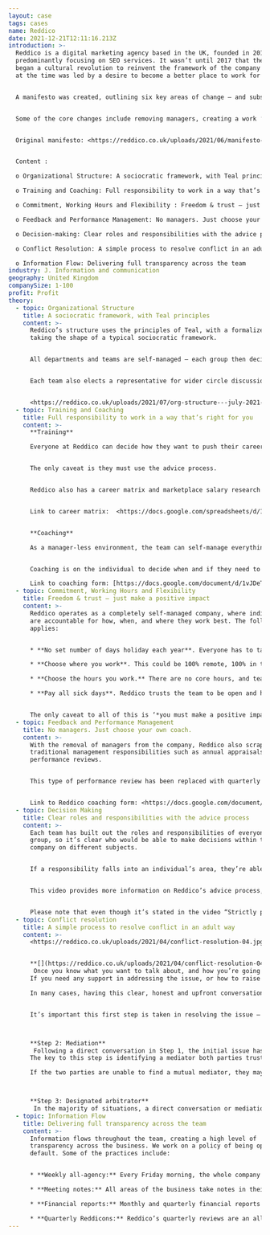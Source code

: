 ```yaml
---
layout: case
tags: cases
name: Reddico
date: 2021-12-21T12:11:16.213Z
introduction: >-
  Reddico is a digital marketing agency based in the UK, founded in 2012 and
  predominantly focusing on SEO services. It wasn’t until 2017 that the business
  began a cultural revolution to reinvent the framework of the company – which
  at the time was led by a desire to become a better place to work for everyone.


  A manifesto was created, outlining six key areas of change – and subsequently rolled out over a 9-month period in 2018. Although unknowingly, Reddico had already started to incorporate some of the key elements of Teal and has since continued to build and expand on a company culture that puts trust, freedom, and responsibility at the heart of everything. 


  Some of the core changes include removing managers, creating a work ‘anywhere, anytime, anyway you want’ policy, and stripping back traditional processes such as budgets and annual appraisals. 


  Original manifesto: <https://reddico.co.uk/uploads/2021/06/manifesto-2021-1.pdf>


  Content :

  o	Organizational Structure: A sociocratic framework, with Teal principles

  o	Training and Coaching: Full responsibility to work in a way that’s right for you

  o	Commitment, Working Hours and Flexibility : Freedom & trust – just make a positive impact

  o	Feedback and Performance Management: No managers. Just choose your own coach.

  o	Decision-making: Clear roles and responsibilities with the advice process

  o	Conflict Resolution: A simple process to resolve conflict in an adult way

  o	Information Flow: Delivering full transparency across the team
industry: J. Information and communication
geography: United Kingdom
companySize: 1-100
profit: Profit
theory:
  - topic: Organizational Structure
    title: A sociocratic framework, with Teal principles
    content: >-
      Reddico’s structure uses the principles of Teal, with a formalized model
      taking the shape of a typical sociocratic framework. 


      All departments and teams are self-managed – each group then decides how it will operate (how often meetings will be, how information will be shared, who will be part of that group etc.). Information from team meetings is distributed to the whole company (radical transparency), with the majority of the team working on the current 90-days. 


      Each team also elects a representative for wider circle discussions (for instance, Operations). Information is then able to flow throughout the organization. 


      <https://reddico.co.uk/uploads/2021/07/org-structure---july-2021-jpeg-2.jpg>
  - topic: Training and Coaching
    title: Full responsibility to work in a way that’s right for you
    content: >-
      **Training**

      Everyone at Reddico can decide how they want to push their career forward. There is no fixed training budget, meaning the team can spend what they need to enhance their skills and expertise. 


      The only caveat is they must use the advice process. 


      Reddico also has a career matrix and marketplace salary research available for most departments. The career matrix highlights the skills, experience, and knowledge needed from an entry role through to senior positions in the company. The team self-manage their matrix, again using the advice process if they want to complete a section. 


      Link to career matrix:  <https://docs.google.com/spreadsheets/d/1xuhG-dGhgSuzZAGKXLXqsr8r7u3ajBALilDoxoVxVNc/edit#gid=1034081211>


      **Coaching**

      As a manager-less environment, the team can self-manage everything. However, to promote reflection and progression, a coaching set-up has been created. The team is able to choose their own coach (from those who’ve put themselves forward) and schedule sessions to discuss anything that‘s on their mind, or any challenges they’re facing. 


      Coaching is on the individual to decide when and if they need to book a session – as with everything else, it’s completely self-managed. The only two requirements are that an individual choose someone from OUTSIDE their department, and there’s the minimum of a quarterly coaching session (inspired by Happy’s process). 

      Link to coaching form: [https://docs.google.com/document/d/1vJDeT9yKed3ZhMjbsT0NYOyrPbzNMekveD07jM8e6uc/edit?usp=sharing ](https://docs.google.com/document/d/1vJDeT9yKed3ZhMjbsT0NYOyrPbzNMekveD07jM8e6uc/edit?usp=sharing)
  - topic: Commitment, Working Hours and Flexibility
    title: Freedom & trust – just make a positive impact
    content: >-
      Reddico operates as a completely self-managed company, where individuals
      are accountable for how, when, and where they work best. The following
      applies:


      * **No set number of days holiday each year**. Everyone has to take a MINIMUM of 28 days (including Bank Holidays), but outside of that it’s up to the individual.

      * **Choose where you work**. This could be 100% remote, 100% in the office, or a hybrid of the two. Reddico also supports individuals who want to move abroad permanently or temporarily. 

      * **Choose the hours you work.** There are no core hours, and team members are able to decide the best times for them. It could be 6am or 11pm – whatever works for you. 

      * **Pay all sick days**. Reddico trusts the team to be open and honest. If you’re sick, take time off to get back to 100%. 


      The only caveat to all of this is ‘*you must make a positive impact’*.
  - topic: Feedback and Performance Management
    title: No managers. Just choose your own coach.
    content: >-
      With the removal of managers from the company, Reddico also scrapped
      traditional management responsibilities such as annual appraisals and
      performance reviews. 


      This type of performance review has been replaced with quarterly check-ins with your own coach – each individually picked by the team member. The check-ins are designed to create a positive, reflective experience, discussing areas such as success, aspirations, values, and job role happiness.


      Link to Reddico coaching form: <https://docs.google.com/document/d/1vJDeT9yKed3ZhMjbsT0NYOyrPbzNMekveD07jM8e6uc/edit?usp=sharing>
  - topic: Decision Making
    title: Clear roles and responsibilities with the advice process
    content: >-
      Each team has built out the roles and responsibilities of everyone in the
      group, so it’s clear who would be able to make decisions within the
      company on different subjects. 


      If a responsibility falls into an individual’s area, they’re able to direct change and improvement using the advice process. 


      This video provides more information on Reddico’s advice process, and how it works: <https://www.loom.com/share/07ffe72b66d542c9bcbc08fea83556cf>


      Please note that even though it’s stated in the video “Strictly private and confidential”, it’s OK to share it :-)
  - topic: Conflict resolution
    title: A simple process to resolve conflict in an adult way
    content: >-
      <https://reddico.co.uk/uploads/2021/04/conflict-resolution-04.jpg>


      **[](https://reddico.co.uk/uploads/2021/04/conflict-resolution-04.jpg)Step 1: Direct conversation**
       Once you know what you want to talk about, and how you’re going to approach the situation, it’s important to talk directly to the other person. This conversation is crucial in helping to give an overview of where you’re coming from, but it’s also an opportunity to listen to the other person as well. 
      If you need any support in addressing the issue, or how to raise it, you can speak to your coach or team conflict mediator, who may be able to help you identify opportunities for this.

      In many cases, having this clear, honest and upfront conversation can help to resolve the issue, and leave you with an action plan going forward. 


      It’s important this first step is taken in resolving the issue – talking directly to the other person helps both parties feel heard and appreciated, paving the way for a resolution. 



      **Step 2: Mediation**
       Following a direct conversation in Step 1, the initial issue has been communicated and both parties should have had the opportunity to talk and listen. If, following this, next steps and a resolution haven’t been agreed (or the issue has resurfaced in the future), you may want to escalate to Step 2. 
      The key to this step is identifying a mediator both parties trust, who can review the situation, hear from both parties and give any thoughts about the issue. It’s important to remember, the mediator can’t resolve the issue. They’re simply there to provide a different perspective on the situation. However, the mediator can help keep discussions on track and ensure conversations are kept to the facts.

      If the two parties are unable to find a mutual mediator, they may each choose a mediator they trust (this could be a coach or team mediator, for example). For clarification, the mediator isn’t on someone’s ‘side’ – they’re chosen to review the issue and provide unbiased thoughts. 



      **Step 3: Designated arbitrator**
       In the majority of situations, a direct conversation or mediation session will resolve any issues of conflict. However, if the conversation remains deadlocked, a designated arbitrator is required to join the discussion and hear from all parties. If a resolution is unable to be made, the arbitrator will (as a last resort) make a final decision. Ultimately, all disputes must come to an end. The designated arbitrator would likely be Reddico’s Managing Director.
  - topic: Information Flow
    title: Delivering full transparency across the team
    content: >-
      Information flows throughout the team, creating a high level of
      transparency across the business. We work on a policy of being open by
      default. Some of the practices include:


      * **Weekly all-agency:** Every Friday morning, the whole company meets virtually to share information across the business (top level insights/main discussion & outcomes). Reddico’s Managing Director will also share any news or information with the wider team. 

      * **Meeting notes:** All areas of the business take notes in their weekly, biweekly, or monthly meetings, and distribute these to the whole team by email. It provides greater transparency on what is happening throughout the organisation. 

      * **Financial reports:** Monthly and quarterly financial reports are created and sent to the whole team, outlining revenue, profit, overheads, cost of sales, and more. 

      * **Quarterly Reddicons:** Reddico’s quarterly reviews are an all-team event to summarise the last three months and share plans for the next quarter. There will also be brainstorms and questions posed to the wider team to get thoughts and opinions on company initiatives and strategy.
---
```

